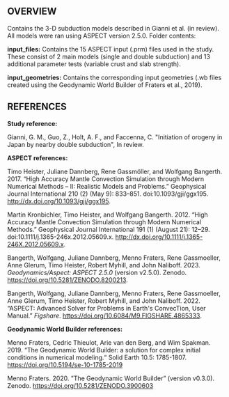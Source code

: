 ## OVERVIEW 

Contains the 3-D subduction models described in Gianni et al. (in review). All models were ran using ASPECT version 2.5.0. Folder contents:

**input_files:**  Contains the 15 ASPECT input (.prm) files used in the study. These consist of 2 main models (single and double subduction) and 13 additional parameter tests (variable crust and slab strength).

**input_geometries:** Contains the corresponding input geometries (.wb files created using the Geodynamic World Builder of Fraters et al., 2019).

## REFERENCES

**Study reference:**

Gianni, G. M., Guo, Z., Holt, A. F., and Faccenna, C. "Initiation of orogeny in Japan by nearby double subduction", In review.

**ASPECT references:**

Timo Heister, Juliane Dannberg, Rene Gassmöller, and Wolfgang Bangerth. 2017. “High Accuracy Mantle Convection Simulation through Modern Numerical Methods – II: Realistic Models and Problems.” Geophysical Journal International 210 (2) (May 9): 833–851. doi:10.1093/gji/ggx195. http://dx.doi.org/10.1093/gji/ggx195.

Martin Kronbichler, Timo Heister, and Wolfgang Bangerth. 2012. “High Accuracy Mantle Convection Simulation through Modern Numerical Methods.” Geophysical Journal International 191 (1) (August 21): 12–29. doi:10.1111/j.1365-246x.2012.05609.x. http://dx.doi.org/10.1111/j.1365-246X.2012.05609.x.

Bangerth, Wolfgang, Juliane Dannberg, Menno Fraters, Rene Gassmoeller, Anne Glerum, Timo Heister, Robert Myhill, and John Naliboff. 2023. <i>Geodynamics/Aspect: ASPECT 2.5.0</i> (version v2.5.0). Zenodo. https://doi.org/10.5281/ZENODO.8200213.

Bangerth, Wolfgang, Juliane Dannberg, Menno Fraters, Rene Gassmoeller, Anne Glerum, Timo Heister, Robert Myhill, and John Naliboff. 2022. “ASPECT: Advanced Solver for Problems in Earth's ConvecTion, User Manual.” <i>Figshare</i>. https://doi.org/10.6084/M9.FIGSHARE.4865333.

**Geodynamic World Builder references:**

Menno Fraters, Cedric Thieulot, Arie van den Berg, and Wim Spakman. 2019. “The Geodynamic World Builder: a solution for complex initial conditions in numerical modeling.“ Solid Earth 10.5: 1785-1807. https://doi.org/10.5194/se-10-1785-2019

Menno Fraters. 2020. ”The Geodynamic World Builder” (version v0.3.0). Zenodo. https://doi.org/10.5281/ZENODO.3900603
